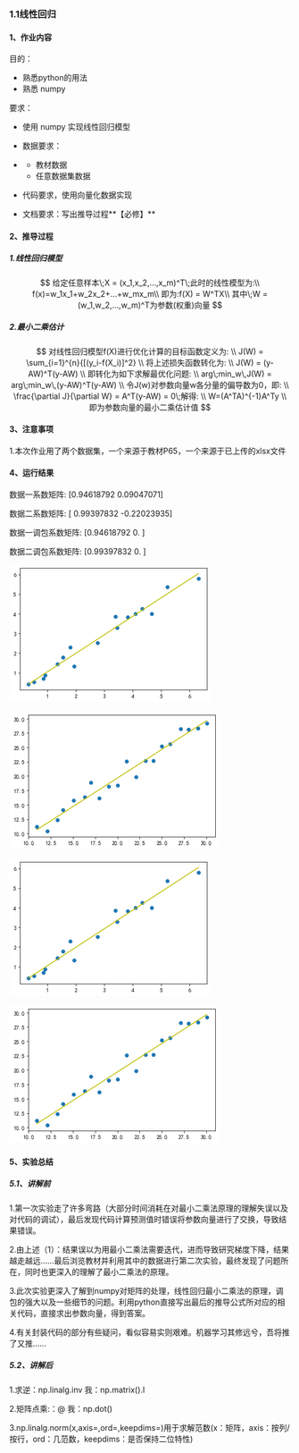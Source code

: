 ### 1.1线性回归

#### 1、作业内容

目的：

- 熟悉python的用法
- 熟悉 numpy

要求：

- 使用 numpy 实现线性回归模型
- 数据要求：

- - 教材数据
  - 任意数据集数据

- 代码要求，使用向量化数据实现
- 文档要求：写出推导过程**【必修】**

#### 2、推导过程

##### 1.线性回归模型

$$
给定任意样本\;X = (x_1,x_2,...,x_m)^T\;此时的线性模型为:\\
f(x)=w_1x_1+w_2x_2+...+w_mx_m\\
即为:f(X) = W^TX\\
其中\;W = (w_1,w_2,...,w_m)^T为参数(权重)向量
$$

##### 2.最小二乘估计

$$
对线性回归模型f(X)进行优化计算的目标函数定义为:  \\
J(W) = \sum_{i=1}^{n}{[(y_i-f(X_i)]^2}  \\
将上述损失函数转化为:  \\
J(W) = (y-AW)^T(y-AW)  \\
即转化为如下求解最优化问题:  \\
arg\;min_w\,J(W) = arg\;min_w\,(y-AW)^T(y-AW)  \\
令J(w)对参数向量w各分量的偏导数为0，即:  \\
\frac{\partial J}{\partial W} = A^T(y-AW) = 0\;解得:  \\
W=(A^TA)^{-1}A^Ty  \\
即为参数向量的最小二乘估计值
$$

#### 3、注意事项

1.本次作业用了两个数据集，一个来源于教材P65，一个来源于已上传的xlsx文件

#### 4、运行结果

数据一系数矩阵: [0.94618792 0.09047071] 

数据二系数矩阵: [ 0.99397832 -0.22023935] 

数据一调包系数矩阵: [0.94618792 0.        ] 

数据二调包系数矩阵: [0.99397832 0.        ]

[^数据一计算结果图]: 

![数据一计算结果图](\图片结果\数据一计算结果图.png)

[^数据二计算结果图]: 

![数据二计算结果图](\图片结果\数据二计算结果图.png)

[^数据一调包结果图]: 

![数据一调包结果图](\图片结果\数据一调包结果图.png)

[^数据二调包结果图]: 

![数据二调包结果图](\图片结果\数据二调包结果图.png)

#### 5、实验总结

##### **5.1、讲解前**

1.第一次实验走了许多弯路（大部分时间消耗在对最小二乘法原理的理解失误以及对代码的调试），最后发现代码计算预测值时错误将参数向量进行了交换，导致结果错误。

2.由上述（1）：结果误以为用最小二乘法需要迭代，进而导致研究梯度下降，结果越走越远……最后浏览教材并利用其中的数据进行第二次实验，最终发现了问题所在，同时也更深入的理解了最小二乘法的原理。

3.此次实验更深入了解到numpy对矩阵的处理，线性回归最小二乘法的原理，调包的强大以及一些细节的问题。利用python直接写出最后的推导公式所对应的相关代码，直接求出参数向量，得到答案。

4.有关封装代码的部分有些疑问，看似容易实则艰难。机器学习其修远兮，吾将推了又推……

##### 5.2、讲解后

1.求逆：np.linalg.inv 我：np.matrix().I

2.矩阵点乘:：@ 我：np.dot()

3.np.linalg.norm(x,axis=,ord=,keepdims=)用于求解范数(x：矩阵，axis：按列/按行，ord：几范数，keepdims：是否保持二位特性)
